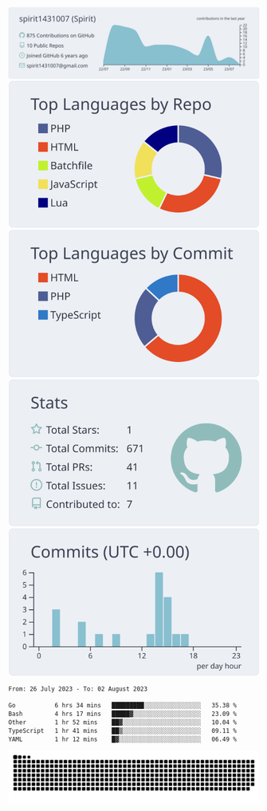 [![](https://raw.githubusercontent.com/spirit1431007/spirit1431007/master/profile-summary-card-output/nord_bright/0-profile-details.svg)](https://git.io/spiritx)
[![](https://raw.githubusercontent.com/spirit1431007/spirit1431007/master/profile-summary-card-output/nord_bright/1-repos-per-language.svg)](https://git.io/spiritx) [![](https://raw.githubusercontent.com/spirit1431007/spirit1431007/master/profile-summary-card-output/nord_bright/2-most-commit-language.svg)](https://git.io/spiritx)
[![](https://raw.githubusercontent.com/spirit1431007/spirit1431007/master/profile-summary-card-output/nord_bright/3-stats.svg)](https://git.io/spiritx) [![](https://raw.githubusercontent.com/spirit1431007/spirit1431007/master/profile-summary-card-output/nord_bright/4-productive-time.svg)](https://git.io/spiritx)

<!--START_SECTION:waka-->

```txt
From: 26 July 2023 - To: 02 August 2023

Go           6 hrs 34 mins   █████████░░░░░░░░░░░░░░░░   35.38 %
Bash         4 hrs 17 mins   █████▓░░░░░░░░░░░░░░░░░░░   23.09 %
Other        1 hr 52 mins    ██▓░░░░░░░░░░░░░░░░░░░░░░   10.04 %
TypeScript   1 hr 41 mins    ██▒░░░░░░░░░░░░░░░░░░░░░░   09.11 %
YAML         1 hr 12 mins    █▓░░░░░░░░░░░░░░░░░░░░░░░   06.49 %
```

<!--END_SECTION:waka-->

![contribution](https://github.com/spirit1431007/spirit1431007/blob/output/github-contribution-grid-snake.svg)
